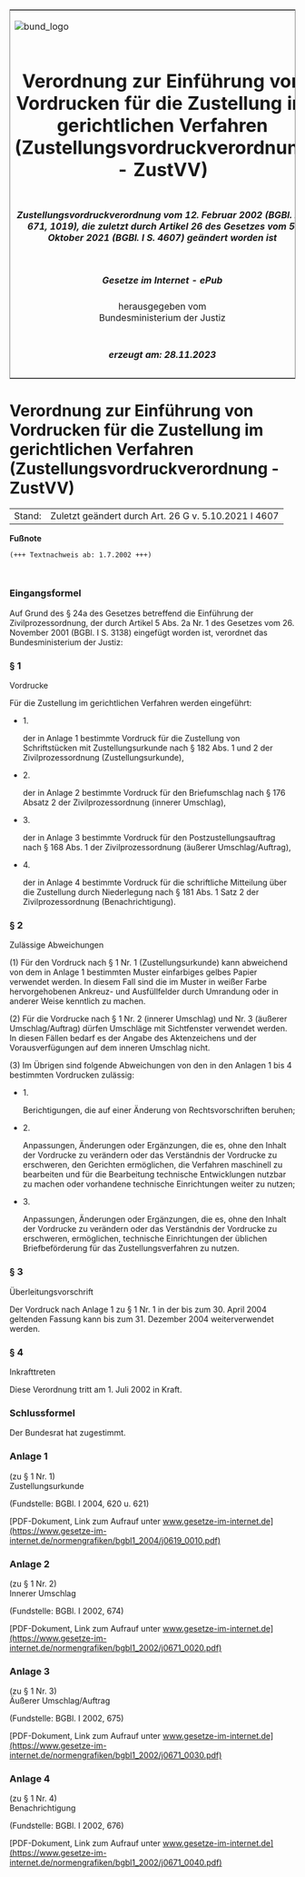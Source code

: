 <span id="DECKBLATT.html"></span>

<table border="0" frame="border" width="100%">

<tr valign="top">

<td align="left">

![bund\_logo](BfJ_2021_Web_de_de.gif)

</td>

<td align="right">

 

</td>

</tr>

<tr align="center" valign="middle">

<td colspan="2">

# Verordnung zur Einführung von Vordrucken für die Zustellung im gerichtlichen Verfahren (Zustellungsvordruckverordnung - ZustVV)

</td>

</tr>

<tr align="center" valign="middle">

<td colspan="2">

##### Zustellungsvordruckverordnung vom 12. Februar 2002 (BGBl. I S. 671, 1019), die zuletzt durch Artikel 26 des Gesetzes vom 5. Oktober 2021 (BGBl. I S. 4607) geändert worden ist

</td>

</tr>

<tr align="center" valign="middle">

<td colspan="2">

  
  

##### Gesetze im Internet - ePub  
  
herausgegeben vom  
Bundesministerium der Justiz

</td>

</tr>

<tr align="center" valign="bottom">

<td colspan="2">

  
  

##### erzeugt am: 28.11.2023

</td>

</tr>

</table>

<span id="BJNR067100002.html"></span>

# Verordnung zur Einführung von Vordrucken für die Zustellung im gerichtlichen Verfahren (Zustellungsvordruckverordnung - ZustVV)

<div>

<div class="jnhtml">

|        |                                                      |
| ------ | ---------------------------------------------------- |
| Stand: | Zuletzt geändert durch Art. 26 G v. 5.10.2021 I 4607 |

</div>

</div>

<div>

  
**Fußnote**

<div class="jnhtml">

<div>

<div class="jurAbsatz">

  

``` 
(+++ Textnachweis ab: 1.7.2002 +++)

 
```

</div>

</div>

</div>

</div>

<span id="BJNR067100002BJNE000000000.html"></span>

### Eingangsformel  

<div>

<div class="jnhtml">

<div>

<div class="jurAbsatz">

Auf Grund des § 24a des Gesetzes betreffend die Einführung der
Zivilprozessordnung, der durch Artikel 5 Abs. 2a Nr. 1 des Gesetzes vom
26. November 2001 (BGBl. I S. 3138) eingefügt worden ist, verordnet das
Bundesministerium der Justiz:

</div>

</div>

</div>

</div>

<span id="BJNR067100002BJNE000101125.html"></span>

### § 1  
Vordrucke

<div>

<div class="jnhtml">

<div>

<div class="jurAbsatz">

Für die Zustellung im gerichtlichen Verfahren werden eingeführt:

  - 1\.
    
    <div style="">
    
    der in Anlage 1 bestimmte Vordruck für die Zustellung von
    Schriftstücken mit Zustellungsurkunde nach § 182 Abs. 1 und 2 der
    Zivilprozessordnung (Zustellungsurkunde),
    
    </div>

  - 2\.
    
    <div style="">
    
    der in Anlage 2 bestimmte Vordruck für den Briefumschlag nach § 176
    Absatz 2 der Zivilprozessordnung (innerer Umschlag),
    
    </div>

  - 3\.
    
    <div style="">
    
    der in Anlage 3 bestimmte Vordruck für den Postzustellungsauftrag
    nach § 168 Abs. 1 der Zivilprozessordnung (äußerer
    Umschlag/Auftrag),
    
    </div>

  - 4\.
    
    <div style="">
    
    der in Anlage 4 bestimmte Vordruck für die schriftliche Mitteilung
    über die Zustellung durch Niederlegung nach § 181 Abs. 1 Satz 2 der
    Zivilprozessordnung (Benachrichtigung).
    
    </div>

</div>

</div>

</div>

</div>

<span id="BJNR067100002BJNE000200000.html"></span>

### § 2  
Zulässige Abweichungen

<div>

<div class="jnhtml">

<div>

<div class="jurAbsatz">

(1) Für den Vordruck nach § 1 Nr. 1 (Zustellungsurkunde) kann abweichend
von dem in Anlage 1 bestimmten Muster einfarbiges gelbes Papier
verwendet werden. In diesem Fall sind die im Muster in weißer Farbe
hervorgehobenen Ankreuz- und Ausfüllfelder durch Umrandung oder in
anderer Weise kenntlich zu machen.

</div>

<div class="jurAbsatz">

(2) Für die Vordrucke nach § 1 Nr. 2 (innerer Umschlag) und Nr. 3
(äußerer Umschlag/Auftrag) dürfen Umschläge mit Sichtfenster verwendet
werden. In diesen Fällen bedarf es der Angabe des Aktenzeichens und der
Vorausverfügungen auf dem inneren Umschlag nicht.

</div>

<div class="jurAbsatz">

(3) Im Übrigen sind folgende Abweichungen von den in den Anlagen 1 bis 4
bestimmten Vordrucken zulässig:

  - 1\.
    
    <div style="">
    
    Berichtigungen, die auf einer Änderung von Rechtsvorschriften
    beruhen;
    
    </div>

  - 2\.
    
    <div style="">
    
    Anpassungen, Änderungen oder Ergänzungen, die es, ohne den Inhalt
    der Vordrucke zu verändern oder das Verständnis der Vordrucke zu
    erschweren, den Gerichten ermöglichen, die Verfahren maschinell zu
    bearbeiten und für die Bearbeitung technische Entwicklungen nutzbar
    zu machen oder vorhandene technische Einrichtungen weiter zu nutzen;
    
    </div>

  - 3\.
    
    <div style="">
    
    Anpassungen, Änderungen oder Ergänzungen, die es, ohne den Inhalt
    der Vordrucke zu verändern oder das Verständnis der Vordrucke zu
    erschweren, ermöglichen, technische Einrichtungen der üblichen
    Briefbeförderung für das Zustellungsverfahren zu nutzen.
    
    </div>

</div>

</div>

</div>

</div>

<span id="BJNR067100002BJNE000301301.html"></span>

### § 3  
Überleitungsvorschrift

<div>

<div class="jnhtml">

<div>

<div class="jurAbsatz">

Der Vordruck nach Anlage 1 zu § 1 Nr. 1 in der bis zum 30. April 2004
geltenden Fassung kann bis zum 31. Dezember 2004 weiterverwendet werden.

</div>

</div>

</div>

</div>

<span id="BJNR067100002BJNE000400000.html"></span>

### § 4  
Inkrafttreten

<div>

<div class="jnhtml">

<div>

<div class="jurAbsatz">

Diese Verordnung tritt am 1. Juli 2002 in Kraft.

</div>

</div>

</div>

</div>

<span id="BJNR067100002BJNE000500000.html"></span>

### Schlussformel  

<div>

<div class="jnhtml">

<div>

<div class="jurAbsatz">

Der Bundesrat hat zugestimmt.

</div>

</div>

</div>

</div>

<span id="BJNR067100002BJNE000601301.html"></span>

### Anlage 1  
(zu § 1 Nr. 1)  
Zustellungsurkunde

<div>

<div class="jnhtml">

<div>

<div class="jurAbsatz">

<div class="kommentar_Fundstelle">

(Fundstelle: BGBl. I 2004, 620 u. 621)

</div>

</div>

  
  

<div class="jurAbsatz">

<div>

[PDF-Dokument, Link zum Aufrauf unter
www.gesetze-im-internet.de](https://www.gesetze-im-internet.de/normengrafiken/bgbl1_2004/j0619_0010.pdf)

</div>

</div>

</div>

</div>

</div>

<span id="BJNR067100002BJNE000700000.html"></span>

### Anlage 2  
(zu § 1 Nr. 2)  
Innerer Umschlag

<div>

<div class="jnhtml">

<div>

<div class="jurAbsatz">

<div class="kommentar_Fundstelle">

(Fundstelle: BGBl. I 2002, 674)

</div>

</div>

  
  

<div class="jurAbsatz">

<div>

[PDF-Dokument, Link zum Aufrauf unter
www.gesetze-im-internet.de](https://www.gesetze-im-internet.de/normengrafiken/bgbl1_2002/j0671_0020.pdf)

</div>

</div>

</div>

</div>

</div>

<span id="BJNR067100002BJNE000800000.html"></span>

### Anlage 3  
(zu § 1 Nr. 3)  
Äußerer Umschlag/Auftrag

<div>

<div class="jnhtml">

<div>

<div class="jurAbsatz">

<div class="kommentar_Fundstelle">

(Fundstelle: BGBl. I 2002, 675)

</div>

</div>

  
  

<div class="jurAbsatz">

<div>

[PDF-Dokument, Link zum Aufrauf unter
www.gesetze-im-internet.de](https://www.gesetze-im-internet.de/normengrafiken/bgbl1_2002/j0671_0030.pdf)

</div>

</div>

</div>

</div>

</div>

<span id="BJNR067100002BJNE000900000.html"></span>

### Anlage 4  
(zu § 1 Nr. 4)  
Benachrichtigung

<div>

<div class="jnhtml">

<div>

<div class="jurAbsatz">

<div class="kommentar_Fundstelle">

(Fundstelle: BGBl. I 2002, 676)

</div>

</div>

  
  

<div class="jurAbsatz">

<div>

[PDF-Dokument, Link zum Aufrauf unter
www.gesetze-im-internet.de](https://www.gesetze-im-internet.de/normengrafiken/bgbl1_2002/j0671_0040.pdf)

</div>

</div>

</div>

</div>

</div>
